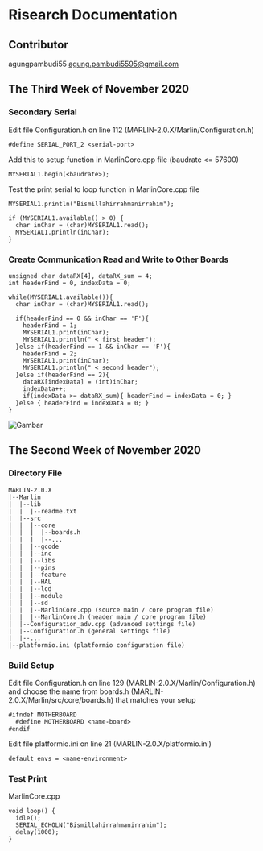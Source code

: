 # Risearch Documentation
## Contributor 
agungpambudi55 <agung.pambudi5595@gmail.com>

## The Third Week of November 2020
### Secondary Serial
Edit file Configuration.h on line 112 (MARLIN-2.0.X/Marlin/Configuration.h)
```
#define SERIAL_PORT_2 <serial-port>
```

Add this to setup function in MarlinCore.cpp file (baudrate <= 57600)
```
MYSERIAL1.begin(<baudrate>);
```

Test the print serial to loop function in MarlinCore.cpp file
```
MYSERIAL1.println("Bismillahirrahmanirrahim");

if (MYSERIAL1.available() > 0) {
  char inChar = (char)MYSERIAL1.read();
  MYSERIAL1.println(inChar);
}
```

### Create Communication Read and Write to Other Boards
```
unsigned char dataRX[4], dataRX_sum = 4;
int headerFind = 0, indexData = 0;

while(MYSERIAL1.available()){
  char inChar = (char)MYSERIAL1.read();

  if(headerFind == 0 && inChar == 'F'){ 
    headerFind = 1;
    MYSERIAL1.print(inChar);
    MYSERIAL1.println(" < first header"); 
  }else if(headerFind == 1 && inChar == 'F'){
    headerFind = 2; 
    MYSERIAL1.print(inChar);
    MYSERIAL1.println(" < second header");
  }else if(headerFind == 2){
    dataRX[indexData] = (int)inChar;
    indexData++;
    if(indexData >= dataRX_sum){ headerFind = indexData = 0; }
  }else { headerFind = indexData = 0; }
}
```
![Gambar][gambar-url]

## The Second Week of November 2020
### Directory File
```
MARLIN-2.0.X
|--Marlin
|  |--lib
|  |  |--readme.txt
|  |--src
|  |  |--core
|  |  |  |--boards.h
|  |  |  |--...
|  |  |--gcode
|  |  |--inc
|  |  |--libs
|  |  |--pins
|  |  |--feature
|  |  |--HAL
|  |  |--lcd
|  |  |--module
|  |  |--sd
|  |  |--MarlinCore.cpp (source main / core program file)
|  |  |--MarlinCore.h (header main / core program file)
|  |--Configuration_adv.cpp (advanced settings file)
|  |--Configuration.h (general settings file)
|  |--...
|--platformio.ini (platformio configuration file)
```

### Build Setup
Edit file Configuration.h on line 129 (MARLIN-2.0.X/Marlin/Configuration.h) and choose the name from boards.h (MARLIN-2.0.X/Marlin/src/core/boards.h) that matches your setup
```
#ifndef MOTHERBOARD
  #define MOTHERBOARD <name-board>
#endif
```

Edit file platformio.ini on line 21 (MARLIN-2.0.X/platformio.ini)
```
default_envs = <name-environment>
```

### Test Print
MarlinCore.cpp
```
void loop() {
  idle();
  SERIAL_ECHOLN("Bismillahirrahmanirrahim");
  delay(1000);
}
```

<!-- MARKDOWN LINKS -->
[gambar-url]: https://gitlab.com/widyarobotics/3dcp/research-marlin/-/raw/master/screenshoot/parsing%20read%20write%20ser0%20ser1.png
